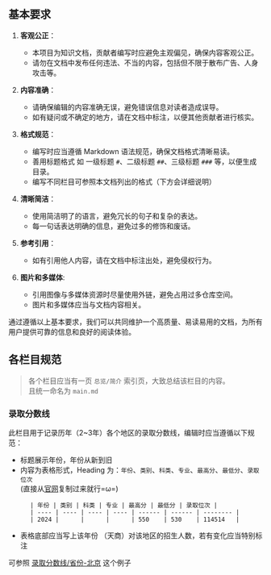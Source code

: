 
## 基本要求

1. **客观公正**：
    - 本项目为知识文档，贡献者编写时应避免主观偏见，确保内容客观公正。
    - 请勿在文档中发布任何违法、不当的内容，包括但不限于散布广告、人身攻击等。

2. **内容准确**：
    - 请确保编辑的内容准确无误，避免错误信息对读者造成误导。
    - 如有疑问或不确定的地方，请在文档中标注，以便其他贡献者进行核实。

3. **格式规范**：
    - 编写时应当遵循 Markdown 语法规范，确保文档格式清晰易读。
    - 善用标题格式 如 一级标题 `#`、二级标题 `##`、三级标题 `###` 等，以便生成目录。
    - 编写不同栏目可参照本文档列出的格式（下方会详细说明）

4. **清晰简洁**：
    - 使用简洁明了的语言，避免冗长的句子和复杂的表达。
    - 每一句话表达明确的信息，避免过多的修饰和废话。

5. **参考引用**：
    - 如有引用他人内容，请在文档中标注出处，避免侵权行为。

6. **图片和多媒体**:
    - 引用图像与多媒体资源时尽量使用外链，避免占用过多仓库空间。
    - 图片和多媒体应当与文档内容相关。

通过遵循以上基本要求，我们可以共同维护一个高质量、易读易用的文档，为所有用户提供可靠的信息和良好的阅读体验。

## 各栏目规范

> 各个栏目应当有一页 `总览/简介` 索引页，大致总结该栏目的内容。</br>且统一命名为 `main.md`

### 录取分数线

此栏目用于记录历年（2~3年）各个地区的录取分数线，编辑时应当遵循以下规范：

 - 标题展示年份，年份从新到旧
 - 内容为表格形式，Heading 为：`年份`、`类别`、`科类`、`专业`、`最高分`、`最低分`、`录取位次`</br>(直接从[官网](https://zs.tjcu.edu.cn/)复制过来就行=ω=) 
```mark
      | 年份 | 类别 | 科类 | 专业 | 最高分 | 最低分 | 录取位次 |
      | ---- | ---- | ---- | ---- | ------ | ------ | -------- |
      | 2024 |      |      |      | 550    | 530    | 114514   |
```
 - 表格底部应当写上该年份 （天商）对该地区的招生人数，若有变化应当特别标注

可参照 [录取分数线/省份-北京](../admission/pk.md) 这个例子
